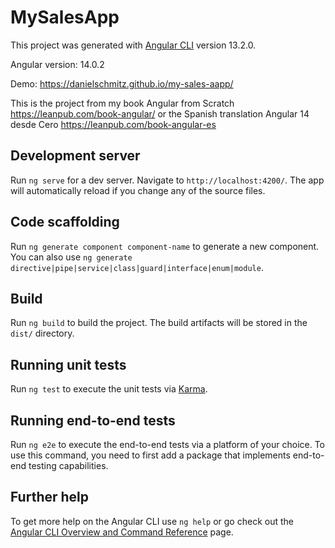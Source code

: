 # MySalesApp

This project was generated with [Angular CLI](https://github.com/angular/angular-cli) version 13.2.0.

Angular version: 14.0.2

Demo: <https://danielschmitz.github.io/my-sales-aapp/>

This is the project from my book Angular from Scratch <https://leanpub.com/book-angular/> or the Spanish translation Angular 14 desde Cero <https://leanpub.com/book-angular-es>

## Development server

Run `ng serve` for a dev server. Navigate to `http://localhost:4200/`. The app will automatically reload if you change any of the source files.

## Code scaffolding

Run `ng generate component component-name` to generate a new component. You can also use `ng generate directive|pipe|service|class|guard|interface|enum|module`.

## Build

Run `ng build` to build the project. The build artifacts will be stored in the `dist/` directory.

## Running unit tests

Run `ng test` to execute the unit tests via [Karma](https://karma-runner.github.io).

## Running end-to-end tests

Run `ng e2e` to execute the end-to-end tests via a platform of your choice. To use this command, you need to first add a package that implements end-to-end testing capabilities.

## Further help

To get more help on the Angular CLI use `ng help` or go check out the [Angular CLI Overview and Command Reference](https://angular.io/cli) page.
